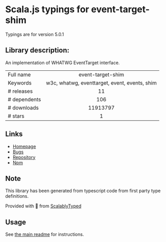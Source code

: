 
# Scala.js typings for event-target-shim

Typings are for version 5.0.1

## Library description:
An implementation of WHATWG EventTarget interface.

|                    |                 |
| ------------------ | :-------------: |
| Full name          | event-target-shim |
| Keywords           | w3c, whatwg, eventtarget, event, events, shim |
| # releases         | 11 |
| # dependents       | 106 |
| # downloads        | 11913797 |
| # stars            | 1 |

## Links
- [Homepage](https://github.com/mysticatea/event-target-shim)
- [Bugs](https://github.com/mysticatea/event-target-shim/issues)
- [Repository](https://github.com/mysticatea/event-target-shim)
- [Npm](https://www.npmjs.com/package/event-target-shim)
    


## Note
This library has been generated from typescript code from first party type definitions.

Provided with :purple_heart: from [ScalablyTyped](https://github.com/oyvindberg/ScalablyTyped)

## Usage
See [the main readme](../../readme.md) for instructions.



